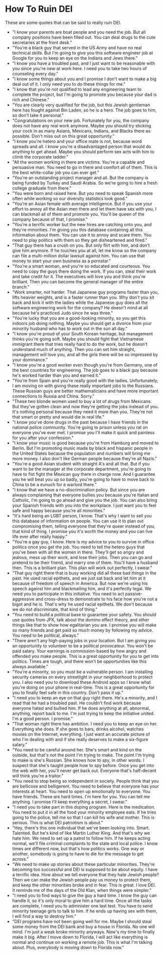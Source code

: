 # How To Ruin DEI 

These are some quotes that can be said to really ruin DEI. 

- "I know your parents are boat people and you need the job. But all company positions have been filled out. You can deal drugs to the cute secretaries at the front desk."
- "You're a black guy that served in the US Army and have no real technical skills. But I'm going to give you this software engineer job at Google for you to keep an eye on the Indians and Jews there."
- "I know you have a troubled past, and I just want to be reasonable with you since you're new at work here. I need you to take two hours of counseling every day."
- "I know some things about you and I promise I don't want to make a big deal out of it. I only need you to do these things for me."
- "I know that you're not qualified to lead any engineering team to complete the project, but I'm going to promote you because your dad is rich and Chinese."
- "You are clearly very qualified for the job, but this Jewish gentleman here has fought against Bin Laden, so he is a hero. The job goes to him, so don't take it personal."
- "Congratulations on your new job. Fortunately for you, the company does not have any real work anymore. Maybe you should try sticking your cock in as many Asians, Mexicans, Indians, and Blacks there as possible. Don't miss out on this great opportunity."
- "I know you're hetero and your office mate is not, because word spreads and all. I know you're a disadvantaged person that would do anything to get ahead. Maybe you should perform sex acts with him to climb the corporate ladder."
- "All the women working in there are victims. You're a capable and persuasive man. You need to go in there and comfort all of them. This is the best white-collar job you can ever get."
- "You're an outstanding project manager and all. But the company is being funded by Turkey and Saudi Arabia. So we're going to hire a fresh college graduate from there."
- "You were born and raised here. But you need to speak Spanish more often while working so our diversity statistics look good."
- "You're an Asian female with average intelligence. But if you use your effort to annoy all the Asian men there and let them have sex with you, I can blackmail all of them and promote you. You'll be queen of the company because of that, I promise."
- "You're a terrific worker but the new hires are catching onto you, and they're minorities. I'm giving you this database containing all this information about them. You can use it to annoy and scare them. You need to play politics with them so they get disheartened and fired."
- "That guy there has a crush on you. But only flirt with him, and don't give him anymore. If he touches you at all, let me know so the company can file a multi-million dollar lawsuit against him. You can use that money to start your own business as a pornstar."
- "You're a smart woman, and you're so educated and courteous. You need to copy the guys there doing the work. If you can, steal their work and take credit for it. The executives will love you and think you're brilliant. Then you can become the general manager of the entire branch."
- "Work smarter, not harder. That Japanese guy programs faster than you, lifts heavier weights, and is a faster runner than you. Why don't you sit back and kick it with the ladies while the Japanese guy does all the software engineering work for the company? He doesn't mind at all because he's practiced Judo since he was three."
- "You're lucky that you are a good-looking minority, so you get this indoors job doing nothing. Maybe you should get a divorce from your minority husband who has to work out in the sun all day." 
- "I know you're proud of your South Korean heritage, but management thinks you're going soft. Maybe you should fight that Vietnamese immigrant there that tries really hard to do the work, but he doesn't understand much of anything. Then you can set him straight, management will love you, and all the girls there will be so impressed by your dominance." 
- "I know you're a good worker even though you're from Germany, one of the best countries for engineering. The job goes to a black guy because he's worked harder than you and earned it."
- "You're from Spain and you're really good with the ladies. Unfortunately, I am moving on with giving these really important jobs to the Russians. These Russian guys are better mathematicians and have more important connections to Russia and China. Sorry."
- "These two blonde women used to buy a lot of drugs from Mexicans. But they've gotten clean and now they're getting the jobs instead of you. It's nothing personal because they need it more than you. They're not that smart or pretty and would die in real life."
- "I know you've done drugs in the past because I have friends in the national police community. You're going to prison unless you rat on everyone you've ever met. I promise you I'll make it quick and painless for you after your confession."
- "I know your music is good because you're from Hamburg and moved to Berlin. But I'm promoting music made by black and hispanic people in the United States because the population and numbers will bring me more money. I also don't like German people because they're all Nazis."
- "You're a good Asian student with straight A's and all that. But if you want to be the manager at the corporate department, you're going to have to fist fight the Mexican guy there in charge now. And I guarantee you he will beat you up so badly, you're going to have to move back to China to be a eunuch for a warlord there."
- "I know that we have a no-discrimination policy. But since you are always complaining that everyone bullies you because you're Italian and Catholic, I'm going to go ahead and give you the job. You can also bring your Spanish friends with you into the workplace. I just want you to feel safe and happy because you're all minorities."
- "It's hard being an LGBT person, I know. That's why I want to sell you this database of information on people. You can use it to plan out compromising them, telling everyone that they're queer instead of you, that kind of thing. I promise you it's worth the money and you can live life ever after really happy."
- "You're a gay guy, I know. Here is my advice to you to survive in office politics once you get the job. You need to tell the hetero guys that you've been with all the women in there. They'll get so angry and jealous, mess up their work, and lose their jobs. Then you can go and pretend to be their friend, and marry one of them. You'll have a husband then. This is a brilliant plan. This plan will work out perfectly, I swear."
- "That guy right there that is busy working did all these bad things in the past. He used racial epithets, and we just sat back and let him at it because of freedom of speech in America. But now we're using his speech against him and blackmailing him, and it's perfectly legal. We need you to participate in this initiative. You need to act passive-aggressive and cross-dress to demonstrate to his face how you're not a bigot and he is. That's why he used racial epithets. We don't because we do not discriminate, that kind of thing."
- "You need to build a political base to guarantee your safety. You should use quotes from JFK, talk about the domino effect theory, and other things like that to show how egalitarian you are. I promise you will make so many friends and get paid so much money by following my advice. You need to be political, always."
- "There aren't any high-paying jobs in your location. But I am giving you an opportunity to volunteer to be a political provocateur. You won't be paid salary. Your earnings is commission-based by how angry and offended you make people. This is a great opportunity for you to get into politics. Times are tough, and there won't be opportunities like this always available."
- "You're a minority, so you must be a vulnerable person. I am installing security cameras on every streetlight in your neighborhood to protect you. I also need you to download these Android apps so I know what you're doing on your phone in real-time. This is a great opportunity for you to finally feel safe in this country. Don't pass it up."
- "I need you to keep an eye on that guy right there. He's a minority, and I read that he had a troubled past. He couldn't find work because everyone hated and bullied him. If he does anything at all, abnormal, anything, report back to me. I'm just trying to keep the initiative united. I'm a good person. I promise."
- "That woman right there has ambition. I need you to keep an eye on her. Everything she does. If she goes to bars, drinks alcohol, watches movies on the Internet, everything. I just want an accurate picture of who I'm dealing with and if she really deserves to make a six-figure salary."
- "You need to be careful around her. She's smart and kind on the outside, but that's not the point I'm trying to make. The point I'm trying to make is she's Russian. She knows how to spy, in other words. I suspect that she's taught people how to spy before. Once you get into the web with her, you'll never get back out. Everyone that's half-decent will think you're a traitor."
- "You need to stop being so independent in society. People think that you are bellicose and belligerent. You need to believe that everyone has your interests at heart. You need to open up emotionally to everyone. You have friends. These are hard times. I'm here for you. You can tell me anything. I promise I'll keep everything a secret, I swear."
- "I need you to take part in this doping program. Here is the medication. You need to put it in all the food your minority employee eats. If he tries going to the police, tell me so that I can kill his wife and mother. This is serious. This is what DEI patriotism is about."
- "Hey, there's this one individual that we've been looking into. Smart. Talented. But he's kind of like Martin Luther King. And that's why we hate him. We need to set up a patrol to follow him. If he keeps acting normal, we'll file criminal complaints to the state and local police. I know times are different now, but that's how politics works. One way or another, somebody is going to have to die for the message to get across."
- "We need to make up stories about these particular minorities. They're becoming too successful and DEI is supposed to be about equity. I have a terrific idea. How about we tell everyone that they hate Jewish people? Then we can make the Jewish people pay us money to protect them, and keep the other minorities broke and in fear. This is great. I love DEI. It reminds me of the days of the Old Klan, when things were simpler."
- "I need you to find ways to give the guy a hard time. I know the guy can handle it, so it's only moral to give him a hard time. Once all the tasks are complete, I need you to administer one last test. You have to send minority teenage girls to talk to him. If he ends up having sex with them, I will find a way to destroy him."
- "DEI programs have not been going well for me. Maybe I should steal some money from the DEI bank and buy a house in Florida. No one will mind. I'm just a weak broke minority anyways. Now's my time to finally make it big. After I move down to Florida, I will act like everything is normal and continue on working a remote job. This is what I'm talking about. Plus, everybody is moving down to Florida now." 
